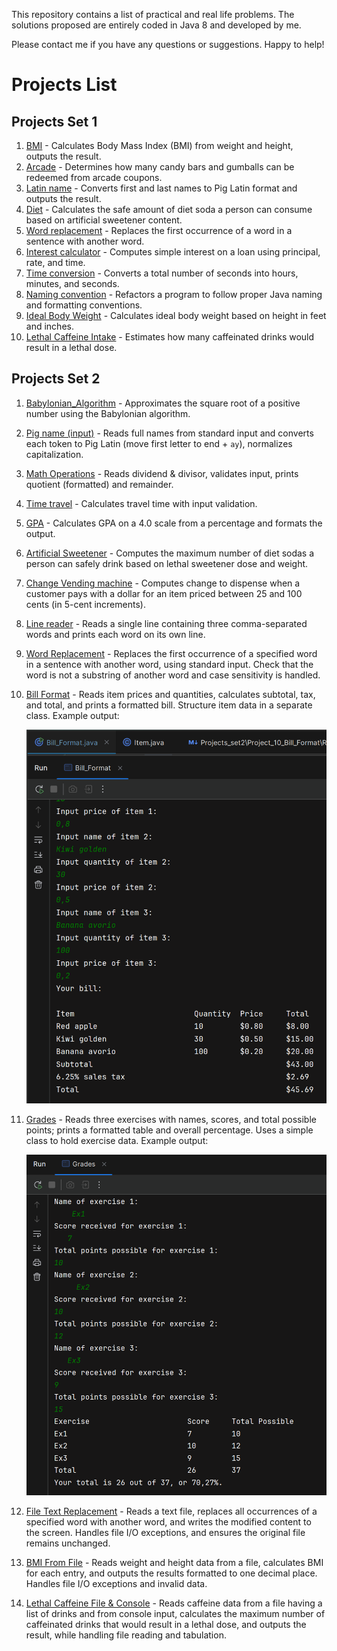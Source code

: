 This repository contains a list of practical and real life problems.
The solutions proposed are entirely coded in Java 8 and developed by me.

Please contact me if you have any questions or suggestions.
Happy to help!

# Projects List

## Projects Set 1

1. [BMI](src/Projects_set1/Project_01_BMI) - Calculates Body Mass Index (BMI) from weight and height, outputs the result.
2. [Arcade](src/Projects_set1/Project_02_Arcade) - Determines how many candy bars and gumballs can be redeemed from arcade coupons.
3. [Latin name](src/Projects_set1/Project_03_Latin_name) - Converts first and last names to Pig Latin format and outputs the result.
4. [Diet](src/Projects_set1/Project_04_Diet) - Calculates the safe amount of diet soda a person can consume based on artificial sweetener content.
5. [Word replacement](src/Projects_set1/Project_05_Word_replacement) - Replaces the first occurrence of a word in a sentence with another word.
6. [Interest calculator](src/Projects_set1/Project_06_Interest_calculator) - Computes simple interest on a loan using principal, rate, and time.
7. [Time conversion](src/Projects_set1/Project_07_Time_conversion) - Converts a total number of seconds into hours, minutes, and seconds.
8. [Naming convention](src/Projects_set1/Project_08_Naming_Convention) - Refactors a program to follow proper Java naming and formatting conventions.
9. [Ideal Body Weight](src/Projects_set1/Project_09_Ideal_Body_Weight) - Calculates ideal body weight based on height in feet and inches.
10. [Lethal Caffeine Intake](src/Projects_set1/Project_10_Letal_Caffeine_Intake) - Estimates how many caffeinated drinks would result in a lethal dose.

## Projects Set 2

1. [Babylonian_Algorithm](src/Projects_set2/Project_01_Babylonian_Algorithm) - Approximates the square root of a positive number using the Babylonian algorithm.
2. [Pig name (input)](src/Projects_set2/Project_02_Pig_Latin_name) - Reads full names from standard input and converts each token to Pig Latin (move first letter to end + `ay`), normalizes capitalization.
3. [Math Operations](src/Projects_set2/Project_03_Math_operations) - Reads dividend & divisor, validates input, prints quotient (formatted) and remainder.
4. [Time travel](src/Projects_set2/Project_04_Time_travel) - Calculates travel time with input validation.
5. [GPA](src/Projects_set2/Project_05_GPA) - Calculates GPA on a 4.0 scale from a percentage and formats the output.
6. [Artificial Sweetener](src/Projects_set2/Project_06_Artificial_Sweetner) - Computes the maximum number of diet sodas a person can safely drink based on lethal sweetener dose and weight.
7. [Change Vending machine](src/Projects_set2/Project_07_Change_Vending_machine) - Computes change to dispense when a customer pays with a dollar for an item priced between 25 and 100 cents (in 5-cent increments).
8. [Line reader](src/Projects_set2/Project_08_Line_Reader) - Reads a single line containing three comma-separated words and prints each word on its own line.
9. [Word Replacement](src/Projects_set2/Project_09_Word_Replacement) - Replaces the first occurrence of a specified word in a sentence with another word, using standard input. 
   Check that the word is not a substring of another word and case sensitivity is handled.
10. [Bill Format](src/Projects_set2/Project_10_Bill_Format) - 
   Reads item prices and quantities, calculates subtotal, tax, and total, and prints a formatted bill.
   Structure item data in a separate class.
    Example output:
    <div>
      <img src="src/Projects_set2/Project_10_Bill_Format/Bill.PNG" alt="Bill screenshot" width="480" />
    </div>

11. [Grades](src/Projects_set2/Project_11_Grades) - 
   Reads three exercises with names, scores, and total possible points; prints a formatted table and overall percentage.
   Uses a simple class to hold exercise data.
    Example output:
    <div>
      <img src="src/Projects_set2/Project_11_Grades/Grades.PNG" alt="Grades screenshot" width="480" />
    </div>    

12. [File Text Replacement](src/Projects_set2/Project_12_Text_Replacement_File) - 
    Reads a text file, replaces all occurrences of a specified word with another word, 
    and writes the modified content to the screen. Handles file I/O exceptions, 
    and ensures the original file remains unchanged.
    
13. [BMI From File](src/Projects_set2/Project_13_BMI_From_File) - 
    Reads weight and height data from a file, calculates BMI for each entry, 
    and outputs the results formatted to one decimal place. 
    Handles file I/O exceptions and invalid data.

14. [Lethal Caffeine File & Console](src/Projects_set2/Project_14_Lethal_Caffeine_File_Console) - 
    Reads caffeine data from a file having a list of drinks and from console input, 
    calculates the maximum number of caffeinated drinks that would result in a lethal dose, 
    and outputs the result, while handling file reading and tabulation.